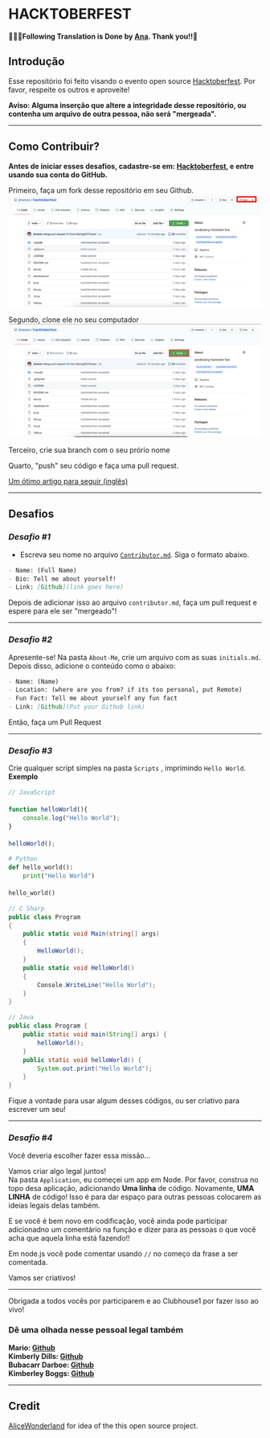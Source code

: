 # HACKTOBERFEST

**👏👏👏Following Translation is Done by [Ana](https://github.com/Mackyw). Thank you!!👻**

## Introdução 
Esse repositório foi feito visando o evento open source [Hacktoberfest](https://hacktoberfest.digitalocean.com/). Por favor, respeite os outros e aproveite!

**Aviso: Alguma inserção que altere a integridade desse repositório, ou contenha um arquivo de outra pessoa, não será "mergeada".**

---
## Como Contribuir?

**Antes de iniciar esses desafios, cadastre-se em: [Hacktoberfest](https://hacktoberfest.digitalocean.com/), e entre usando sua conta do GitHub.**

Primeiro, faça um fork desse repositório em seu Github.
![Forking](./assets/how-to-fork.png)

Segundo, clone ele no seu computador
![Cloning](./assets/how-to-clone.png)

Terceiro, crie sua branch com o seu prório nome

Quarto, "push" seu código e faça uma pull request.

[Um ótimo artigo para seguir (inglês)](https://medium.com/@mvthanoshan9/how-to-make-your-first-pull-request-on-github-9aefca5cc837)

---

## Desafios

### *Desafio #1*
- Escreva seu nome no arquivo [`Contributor.md`](./Contributor.md). Siga o formato abaixo. 

```md
- Name: (Full Name)
- Bio: Tell me about yourself!
- Link: [Github](link goes here)
```

Depois de adicionar isso ao arquivo `contributor.md`, faça um pull request e espere para ele ser "mergeado"!

---

### *Desafio #2*

Apresente-se! Na pasta `About-Me`, crie um arquivo com as suas `initials.md`. Depois disso, adicione o conteúdo como o abaixo:

```md
- Name: (Name)
- Location: (where are you from? if its too personal, put Remote)
- Fun Fact: Tell me about yourself any fun fact
- Link: [Github](Put your Github link)
```

Então, faça um Pull Request


---
### *Desafio #3*

Crie qualquer script simples na pasta `Scripts` , imprimindo `Hello World`.
**Exemplo**

```js
// JavaScript

function helloWorld(){
    console.log("Hello World");
}

helloWorld();
```

```py
# Python
def hello_world():
    print("Hello World")

hello_world()
```

```cs
// C Sharp
public class Program
{
    public static void Main(string[] args)
    {
        HelloWorld();
    }
    public static void HelloWorld()
    {
        Console.WriteLine("Hello World");
    }
}
```

```Java
// Java
public class Program {
    public static void main(String[] args) {
        helloWorld();
    }
    public static void helloWorld() {
        System.out.print("Hello World");
    }
}
```

Fique a vontade para usar algum desses códigos, ou ser criativo para escrever um seu!

---

### *Desafio #4*

Você deveria escolher fazer essa missão... 

Vamos criar algo legal juntos!  
Na pasta `Application`, eu começei um app em Node. Por favor, construa no topo desa aplicação, adicionando **Uma linha**  de código. Novamente, **UMA LINHA** de código! Isso é para dar espaço para outras pessoas colocarem as ideias legais delas também.

E se você é bem novo em codificação, você ainda pode participar adicionadno um comentário na função e dizer para as pessoas o que você acha que aquela linha está fazendo!! 

Em node.js você pode comentar usando `//` no começo da frase a ser comentada. 

Vamos ser criativos!

---
Obrigada a todos vocês por participarem e ao Clubhouse1 por fazer isso ao vivo!

### Dê uma olhada nesse pessoal legal também  
**Mario: [Github](https://github.com/marioepugh)**  
**Kimberly Dills: [Github](https://github.com/kddills)**  
**Bubacarr Darboe: [Github](https://github.com/bdarboe)**  
**Kimberley Boggs: [Github](https://github.com/kcboggs)**  

---

## Credit

[AliceWonderland](https://github.com/AliceWonderland/hacktoberfest) for idea of the this open source project.